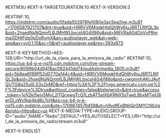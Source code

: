 #EXTM3U
#EXT-X-TARGETDURATION:10
#EXT-X-VERSION:3

#EXTINF:10,
https://mdstrm.com/audio/5fada553978fe1080e3ac5ea/live.m3u8?_=1706587921707&dnt=true&uid=HRRVV6MggkHtdQhWy6juJ6RTLRlfQL3p&sid=2hsedNsNQmnfLBJMHWLbxcpI4G4if86p&pid=M6VRaA0dOoVvPRmmaGDHtFdp0pDxRymX&an=audioplayer_web&at=web-app&av=vv0.1.15&sc=0&ref=audioplayer.pe&res=393x873

#EXT-X-KEY:METHOD=AES-128,URI="http://url_de_la_clave_para_la_emisora_de_radio"
#EXTINF:10,
https://us-b4-p-e-nq15.cdn.mdstrm.com/live-stream-secure/6099b04d9418ac082441dd74/publish/media_1800.m3u8?aid=5b8ea6f89ff52d0770a144c4&uid=HRRVV6MggkHtdQhWy6juJ6RTLRlfQL3p&sid=2hsedNsNQmnfLBJMHWLbxcpI4G4if86p&pid=owgnmhAKcJAyfQUTG8q25uIILS3x2oMD&ref=https%3A%2F%2Ftvgo.americatv.com.pe%2F%3Fdevice%3Dtrue&without_cookies=false&listenerid=&dnt=true&access_token=1o1j2kI5eiv5MyL2lTQcewgTcQ1LzbAT5elXbKRNX5sTweL8bxMTjeU8erDLxWv9qjj4kd8c7cH&es=us-b4-p-e-nq15.cdn.mdstrm.com&ote=1706674576458&ot=h9vdfExBNjjQrGMYCtWJig&proto=https&pz=us
#EXT-X-MEDIA:TYPE=AUDIO,GROUP-ID="audio",NAME="Radio",DEFAULT=YES,AUTOSELECT=YES,URI="http://url_de_la_emisora_de_radio/stream.m3u8"

#EXT-X-ENDLIST
